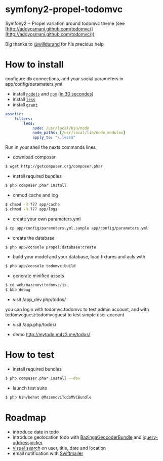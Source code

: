 symfony2-propel-todomvc
=======================

Symfony2 + Propel variation around todomvc theme (see [http://addyosmani.github.com/todomvc/](http://addyosmani.github.com/todomvc/))

Big thanks to [@willdurand](https://github.com/willdurand) for his precious help

# How to install

configure db connections, and your social parameters in app/config/paramaters.yml

* install [`nodejs`](http://nodejs.org/) and [`npm`](https://npmjs.org/) ([in 30 secondes](https://gist.github.com/579814#file_node_and_npm_in_30_seconds.sh))
* install [`less`](https://github.com/phiamo/MopaBootstrapBundle/blob/master/Resources/doc/less-installation.md)
* install [`grunt`](https://github.com/backbone-boilerplate/grunt-bbb#getting-started)

``` yml
assetic:
    filters:
        less:
            node: /usr/local/bin/node
            node_paths: [/usr/local/lib/node_modules]
            apply_to: "\.less$"
```

Run in your shell the nexts commands lines

* download composer

``` bash
$ wget http://getcomposer.org/composer.phar
```

* install required bundles

``` bash
$ php composer.phar install
```

* chmod cache and log

``` bash
$ chmod -R 777 app/cache
$ chmod -R 777 app/logs
```

* create your own parameters.yml

``` bash
$ cp app/config/parameters.yml.sample app/config/parameters.yml
```

* create the database 

``` bash
$ php app/console propel:database:create
```

* build your model and your database, load fixtures and acls with

``` bash
$ php app/console todomvc:build
```

* generate minified assets

``` bash
$ cd web/mazenovitodomvc/js
$ bbb debug
```

* visit /app_dev.php/todos/

you can login with todomvc:todomvc to test admin account, and with todomvcguest:todomvcguest to test simple user account

* visit /app.php/todos/

* demo http://mytodo.m4z3.me/todos/

# How to test

* install required bundles

``` bash
$ php composer.phar install --dev
```

* launch test suite

``` bash
$ php bin/behat @MazenoviTodoMVCBundle
```

# Roadmap

* introduce date in todo
* introduce geolocation todo with [BazingaGeocoderBundle](https://github.com/willdurand/BazingaGeocoderBundle) and [jquery-addresspicker](git://github.com/sgruhier/jquery-addresspicker.git)
* [visual search](http://documentcloud.github.com/visualsearch/) on user, title, date and location
* email notification with [Swiftmailer](https://github.com/symfony/SwiftmailerBundle)